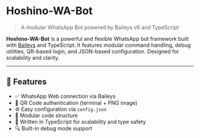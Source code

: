 # Hoshino-WA-Bot

> A modular WhatsApp Bot powered by Baileys v6 and TypeScript

**Hoshino-WA-Bot** is a powerful and flexible WhatsApp bot framework built with [Baileys](https://github.com/WhiskeySockets/Baileys) and TypeScript. It features modular command handling, debug utilities, QR-based login, and JSON-based configuration. Designed for scalability and clarity.

---

## 🚀 Features

- ✅ WhatsApp Web connection via Baileys
- 🔐 QR Code authentication (terminal + PNG image)
- ⚙️ Easy configuration via `config.json`
- 📁 Modular code structure
- 🧠 Written in TypeScript for scalability and type safety
- 🔍 Built-in debug mode support
